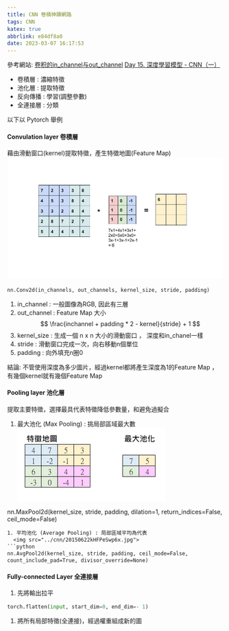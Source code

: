 ```yaml
---
title: CNN 卷積神蹟網路
tags: CNN
katex: true
abbrlink: e84df8a0
date: 2023-03-07 16:17:53
---
```

參考網站:
[卷积的in_channel与out_channel](https://blog.csdn.net/qq_51533157/article/details/122789563)
[Day 15. 深度學習模型 - CNN（一）](https://ithelp.ithome.com.tw/articles/10301321?sc=iThelpR)

- 卷積層 : 濃縮特徵
- 池化層 : 提取特徵
- 反向傳播 : 學習(調整參數)
- 全連接層 : 分類

以下以 Pytorch 舉例
#### Convulation layer 卷積層
藉由滑動窗口(kernel)提取特徵，產生特徵地圖(Feature Map)
![](cnn/1_D6iRfzDkz-sEzyjYoVZ73w.gif)

```python
nn.Conv2d(in_channels, out_channels, kernel_size, stride, padding)
```
1. in_channel : 一般圖像為RGB, 因此有三層 
2. out_channel : Feature Map 大小
$$
\frac{inchannel + padding * 2 - kernel}{stride} + 1
$$
1. kernel_size : 生成一個 n x n 大小的滑動窗口 ， 深度和in_chanel一樣 
2. stride : 滑動窗口完成一次，向右移動n個單位
3. padding  : 向外填充n圈0

結論: 不管使用深度為多少圖片，經過kernel都將產生深度為1的Feature Map ， 有幾個kernel就有幾個Feature Map

#### Pooling layer 池化層
提取主要特徵，選擇最具代表特徵降低參數量，和避免過擬合

1. 最大池化 (Max Pooling) : 挑局部區域最大數
![](cnn/20150622c0sl0K9RkS.jpg)

nn.MaxPool2d(kernel_size, stride, padding, dilation=1, return_indices=False, ceil_mode=False)
```
1. 平均池化 (Average Pooling) : 局部區域平均為代表
  <img src="../cnn/20150622kHFPeSwp6x.jpg">
```python
nn.AvgPool2d(kernel_size, stride, padding, ceil_mode=False, count_include_pad=True, divisor_override=None)
```
#### Fully-connected Layer 全連接層
1. 先將輸出拉平
```python
torch.flatten(input, start_dim=0, end_dim=- 1)
```
1. 將所有局部特徵(全連接)，經過權重組成新的圖

